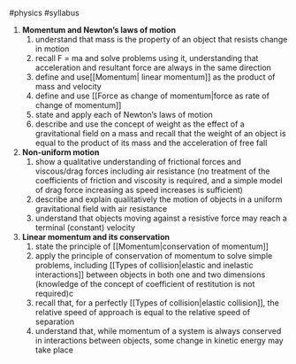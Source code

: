 #physics #syllabus 

1. **Momentum and Newton’s laws of motion**
	1. understand that mass is the property of an object that resists change in motion
	2. recall F = ma and solve problems using it, understanding that acceleration and resultant force are always in the same direction
	3. define and use[[Momentum| linear momentum]] as the product of mass and velocity
	4. define and use [[Force as change of momentum|force as rate of change of momentum]]
	5. state and apply each of Newton’s laws of motion
	6. describe and use the concept of weight as the effect of a gravitational field on a mass and recall that the weight of an object is equal to the product of its mass and the acceleration of free fall
2. **Non-uniform motion**
	1. show a qualitative understanding of frictional forces and viscous/drag forces including air resistance (no treatment of the coefficients of friction and viscosity is required, and a simple model of drag force increasing as speed increases is sufficient)
	2. describe and explain qualitatively the motion of objects in a uniform gravitational field with air resistance
	3. understand that objects moving against a resistive force may reach a terminal (constant) velocity
3. **Linear momentum and its conservation**
	1. state the principle of [[Momentum|conservation of momentum]]
	2. apply the principle of conservation of momentum to solve simple problems, including [[Types of collision|elastic and inelastic interactions]] between objects in both one and two dimensions (knowledge of the concept of coefficient of restitution is not required)c
	3. recall that, for a perfectly [[Types of collision|elastic collision]], the relative speed of approach is equal to the relative speed of separation
	4. understand that, while momentum of a system is always conserved in interactions between objects, some change in kinetic energy may take place